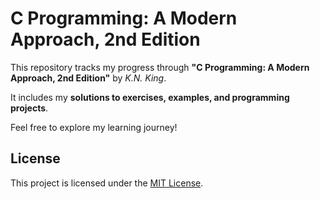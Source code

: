 # C Programming: A Modern Approach, 2nd Edition

This repository tracks my progress through **"C Programming: A Modern Approach, 2nd Edition"** by *K.N. King*.

It includes my **solutions to exercises, examples, and programming projects**.

Feel free to explore my learning journey!

## License

This project is licensed under the [MIT License](LICENSE).
